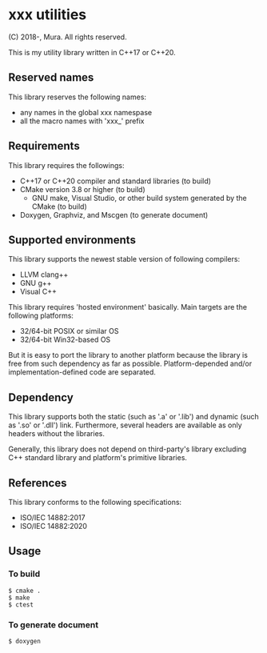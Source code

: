 # xxx utilities

(C) 2018-, Mura. All rights reserved.

This is my utility library written in C++17 or C++20.

## Reserved names

This library reserves the following names:
 - any names in the global xxx namespase
 - all the macro names with 'xxx_' prefix

## Requirements

This library requires the followings:
 - C++17 or C++20 compiler and standard libraries (to build)
 - CMake version 3.8 or higher (to build)
    - GNU make, Visual Studio, or other build system generated by the CMake (to build)
 - Doxygen, Graphviz, and Mscgen (to generate document)

## Supported environments

This library supports the newest stable version of following compilers:
 - LLVM clang++
 - GNU g++
 - Visual C++

This library requires 'hosted environment' basically.
Main targets are the following platforms:
 - 32/64-bit POSIX or similar OS
 - 32/64-bit Win32-based OS

But it is easy to port the library to another platform
because the library is free from such dependency as far as possible.
Platform-depended and/or implementation-defined code are separated.

## Dependency

This library supports both the static (such as '.a' or '.lib') and
dynamic (such as '.so' or '.dll') link.
Furthermore, several headers are available as only headers without the libraries.

Generally, this library does not depend on third-party's library
excluding C++ standard library and platform's primitive libraries.

## References

This library conforms to the following specifications:
 - ISO/IEC 14882:2017
 - ISO/IEC 14882:2020

## Usage

### To build

	$ cmake .
	$ make
    $ ctest

### To generate document

	$ doxygen

